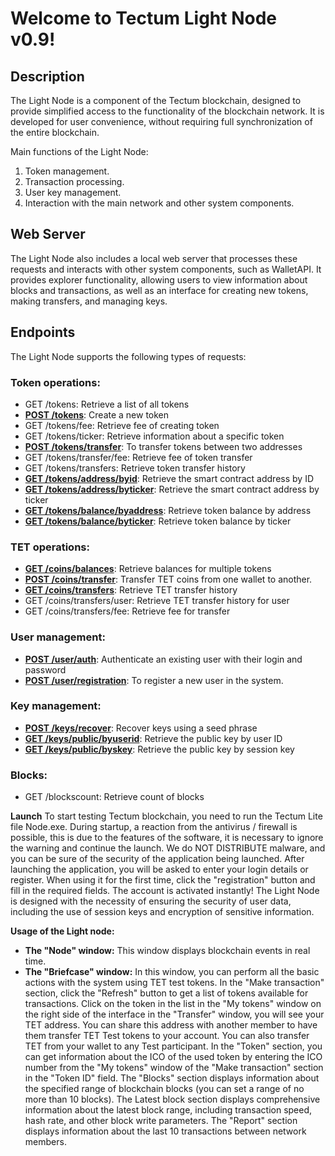 # Welcome to Tectum Light Node v0.9! #

## Description ##

The Light Node is a component of the Tectum blockchain, designed to provide simplified access to the functionality of the blockchain network. It is developed for user convenience, without requiring full synchronization of the entire blockchain.

Main functions of the Light Node:
1. Token management.
2. Transaction processing.
3. User key management.
4. Interaction with the main network and other system components.

## Web Server ##
The Light Node also includes a local web server that processes these requests and interacts with other system components, such as WalletAPI.
It provides explorer functionality, allowing users to view information about blocks and transactions, as well as an interface for creating new tokens, making transfers, and managing keys.

## Endpoints ##

The Light Node supports the following types of requests:

### Token operations: ###

-   GET /tokens: Retrieve a list of all tokens
-   **[POST /tokens](https://github.com/crispmindltd/light_node_tectum/tree/main/docs/create_token_request.md)**: Create a new token
-   GET /tokens/fee: Retrieve fee of creating token
-   GET /tokens/ticker: Retrieve information about a specific token
-   **[POST /tokens/transfer](https://github.com/crispmindltd/light_node_tectum/tree/main/docs/create_token_request.md)**: To transfer tokens between two addresses
-   GET /tokens/transfer/fee: Retrieve fee of token transfer
-   GET /tokens/transfers: Retrieve token transfer history
-   **[GET /tokens/address/byid](https://github.com/crispmindltd/light_node_tectum/tree/main/docs/smart_contract_address_request.md)**: Retrieve the smart contract address by ID
-   **[GET /tokens/address/byticker](https://github.com/crispmindltd/light_node_tectum/tree/main/docs/smart_contract_address_ticker_request.md)**: Retrieve the smart contract address by ticker
-   **[GET /tokens/balance/byaddress](https://github.com/crispmindltd/light_node_tectum/tree/main/docs/token_balance_request.md)**: Retrieve token balance by address
-   **[GET /tokens/balance/byticker](https://github.com/crispmindltd/light_node_tectum/tree/main/docs/token_balance_ticker_request.md)**: Retrieve token balance by ticker

### TET operations: ###

-   **[GET /coins/balances](https://github.com/crispmindltd/light_node_tectum/tree/main/docs/tet_coin_balance_request.md)**: Retrieve balances for multiple tokens
-   **[POST /coins/transfer](https://github.com/crispmindltd/light_node_tectum/tree/main/docs/tet_transfer_request.md)**: Transfer TET coins from one wallet to another.
-   **[GET /coins/transfers](https://github.com/crispmindltd/light_node_tectum/tree/main/docs/coin_transfer_transactions.md)**: Retrieve TET transfer history
-   GET /coins/transfers/user: Retrieve TET transfer history for user
-   GET /coins/transfers/fee: Retrieve fee for transfer

### User management: ###

-   **[POST /user/auth](https://github.com/crispmindltd/light_node_tectum/tree/main/docs/user_authentication_request.md)**: Authenticate an existing user with their login and password
-   **[POST /user/registration](https://github.com/crispmindltd/light_node_tectum/tree/main/docs/user_registration_request.md)**: To register a new user in the system.

### Key management: ###

-   **[POST /keys/recover](https://github.com/crispmindltd/light_node_tectum/tree/main/docs/keys_recovery_request.md)**: Recover keys using a seed phrase
-   **[GET /keys/public/byuserid](https://github.com/crispmindltd/light_node_tectum/tree/main/docs/public_key_by_userid_request.md)**: Retrieve the public key by user ID
-   **[GET /keys/public/byskey](https://github.com/crispmindltd/light_node_tectum/tree/main/docs/public_key_by_skey_request.md)**: Retrieve the public key by session key

### Blocks: ###

-   GET /blockscount: Retrieve count of blocks

**Launch**
To start testing Tectum blockchain, you need to run the Tectum Lite file Node.exe. During startup, a reaction from the antivirus / firewall is possible, this is due to the features of the software, it is necessary to ignore the warning and continue the launch. We do NOT DISTRIBUTE malware, and you can be sure of the security of the application being launched. After launching the application, you will be asked to enter your login details or register. When using it for the first time, click the "registration" button and fill in the required fields. The account is activated instantly! The Light Node is designed with the necessity of ensuring the security of user data, including the use of session keys and encryption of sensitive information.

**Usage of the Light node:**
- **The "Node" window:** This window displays blockchain events in real time.
- **The "Briefcase" window:** In this window, you can perform all the basic actions with the system using TET test tokens. In the "Make transaction" section, click the "Refresh" button to get a list of tokens available for transactions. Click on the token in the list in the "My tokens" window on the right side of the interface in the "Transfer" window, you will see your TET address. You can share this address with another member to have them transfer TET Test tokens to your account. You can also transfer TET from your wallet to any Test participant. In the "Token" section, you can get information about the ICO of the used token by entering the ICO number from the "My tokens" window of the "Make transaction" section in the "Token ID" field. The "Blocks" section displays information about the specified range of blockchain blocks (you can set a range of no more than 10 blocks). The Latest block section displays comprehensive information about the latest block range, including transaction speed, hash rate, and other block write parameters. The "Report" section displays information about the last 10 transactions between network members.

